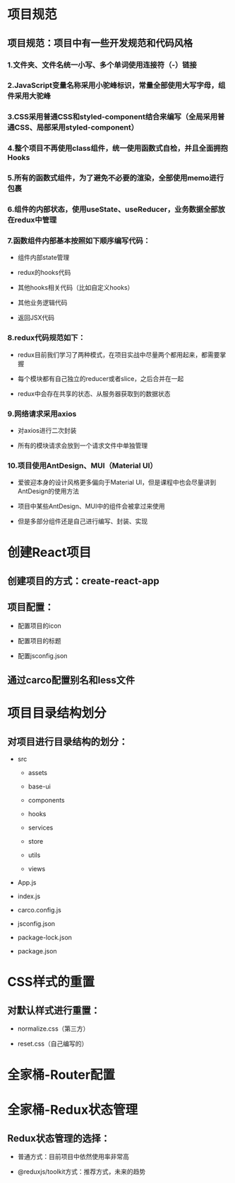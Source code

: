 # 项目规范

## 项目规范：项目中有一些开发规范和代码风格
 
### 1.文件夹、文件名统一小写、多个单词使用连接符（-）链接

### 2.JavaScript变量名称采用小驼峰标识，常量全部使用大写字母，组件采用大驼峰

### 3.CSS采用普通CSS和styled-component结合来编写（全局采用普通CSS、局部采用styled-component）

### 4.整个项目不再使用class组件，统一使用函数式自检，并且全面拥抱Hooks

### 5.所有的函数式组件，为了避免不必要的渲染，全部使用memo进行包裹

### 6.组件的内部状态，使用useState、useReducer，业务数据全部放在redux中管理

### 7.函数组件内部基本按照如下顺序编写代码：

+ 组件内部state管理

+ redux的hooks代码

+ 其他hooks相关代码（比如自定义hooks）

+ 其他业务逻辑代码

+ 返回JSX代码

### 8.redux代码规范如下：

+ redux目前我们学习了两种模式，在项目实战中尽量两个都用起来，都需要掌握

+ 每个模块都有自己独立的reducer或者slice，之后合并在一起

+ redux中会存在共享的状态、从服务器获取到的数据状态

### 9.网络请求采用axios

+ 对axios进行二次封装

+ 所有的模块请求会放到一个请求文件中单独管理

### 10.项目使用AntDesign、MUI（Material UI）

+ 爱彼迎本身的设计风格更多偏向于Material UI，但是课程中也会尽量讲到AntDesign的使用方法

+ 项目中某些AntDesign、MUI中的组件会被拿过来使用

+ 但是多部分组件还是自己进行编写、封装、实现

# 创建React项目

## 创建项目的方式：create-react-app

## 项目配置：

+ 配置项目的icon

+ 配置项目的标题

+ 配置jsconfig.json

## 通过carco配置别名和less文件

# 项目目录结构划分

## 对项目进行目录结构的划分：

+ src

  + assets

  + base-ui

  + components

  + hooks

  + services

  + store

  + utils

  + views

+ App.js

+ index.js

+ carco.config.js

+ jsconfig.json

+ package-lock.json

+ package.json

# CSS样式的重置

## 对默认样式进行重置：

+ normalize.css（第三方）

+ reset.css（自己编写的）

# 全家桶-Router配置

# 全家桶-Redux状态管理

## Redux状态管理的选择：

+ 普通方式：目前项目中依然使用率非常高

+ @reduxjs/toolkit方式：推荐方式，未来的趋势

